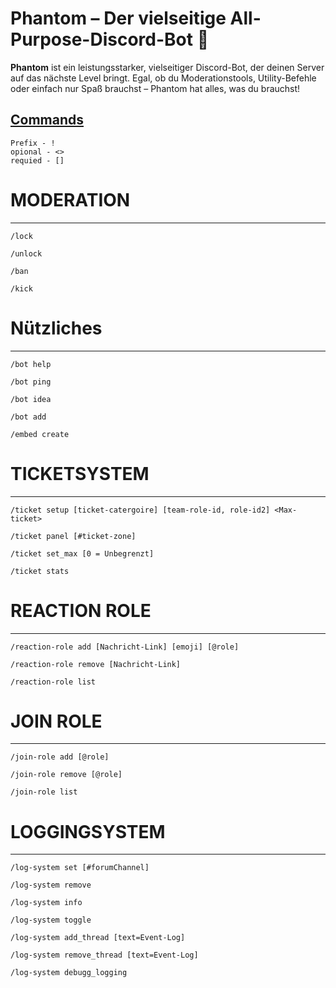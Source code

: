 # Phantom – Der vielseitige All-Purpose-Discord-Bot 👻

**Phantom** ist ein leistungsstarker, vielseitiger Discord-Bot, der deinen Server auf das nächste Level bringt. Egal, ob du Moderationstools, Utility-Befehle oder einfach nur Spaß brauchst – Phantom hat alles, was du brauchst!

## [Commands](https://9bezzo.github.io/Phantom-Commands/)


```
Prefix - !
opional - <> 
requied - []
```

# MODERATION
---

```
/lock
```
```
/unlock
```
```
/ban
```
```
/kick
```
# Nützliches
---
```
/bot help
```
```
/bot ping
```
```
/bot idea
```
```
/bot add
```
```
/embed create
```

# TICKETSYSTEM
---

```
/ticket setup [ticket-catergoire] [team-role-id, role-id2] <Max-ticket>
```
```
/ticket panel [#ticket-zone]
```
```
/ticket set_max [0 = Unbegrenzt]
```
```
/ticket stats
```
# REACTION ROLE
---
```
/reaction-role add [Nachricht-Link] [emoji] [@role]
```
```
/reaction-role remove [Nachricht-Link]
```
```
/reaction-role list
```
# JOIN ROLE
--- 
```
/join-role add [@role]
```
```
/join-role remove [@role]
```
```
/join-role list
```
# LOGGINGSYSTEM
---
```
/log-system set [#forumChannel]
```
```
/log-system remove
```
```
/log-system info
```
```
/log-system toggle
```
```
/log-system add_thread [text=Event-Log]
```
```
/log-system remove_thread [text=Event-Log]
```
```
/log-system debugg_logging
```
